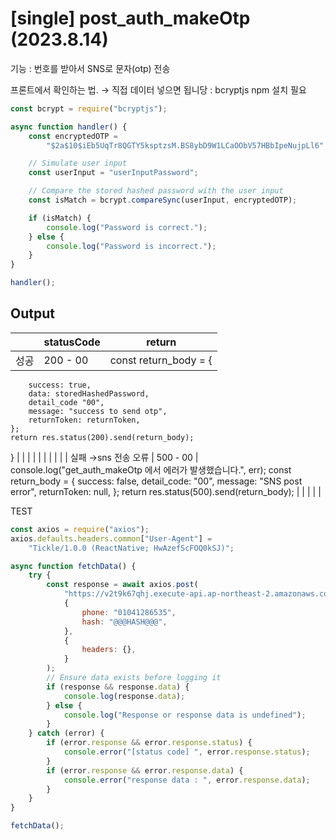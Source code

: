 # [single] post_auth_makeOtp (2023.8.14)

기능 : 번호를 받아서 SNS로 문자(otp) 전송

프론트에서 확인하는 법. → 직접 데이터 넣으면 됩니당 : bcryptjs npm 설치 필요

```jsx
const bcrypt = require("bcryptjs");

async function handler() {
	const encryptedOTP =
		"$2a$10$iEb5UqTr8QGTY5ksptzsM.BS8ybD9W1LCaOObV57HBbIpeNujpLl6"; //직접입력

	// Simulate user input
	const userInput = "userInputPassword";

	// Compare the stored hashed password with the user input
	const isMatch = bcrypt.compareSync(userInput, encryptedOTP);

	if (isMatch) {
		console.log("Password is correct.");
	} else {
		console.log("Password is incorrect.");
	}
}

handler();
```

## Output

|  | statusCode | return |
| --- | --- | --- |
| 성공 | 200 - 00 | const return_body = {
		success: true,
		data: storedHashedPassword,
		detail_code "00",
		message: "success to send otp",
		returnToken: returnToken,
	};
	return res.status(200).send(return_body);
} |
|  |  |  |
|  |  |  |
| 실패
→sns 전송 오류 | 500 - 00 | console.log("get_auth_makeOtp 에서 에러가 발생했습니다.", err);
		const return_body = {
			success: false,
			detail_code: "00",
			message: "SNS post error",
			returnToken: null,
		};
		return res.status(500).send(return_body); |
|  |  |  |

TEST

```jsx
const axios = require("axios");
axios.defaults.headers.common["User-Agent"] =
	"Tickle/1.0.0 (ReactNative; HwAzefScFOQ0kSJ)";

async function fetchData() {
	try {
		const response = await axios.post(
			"https://v2t9k67qhj.execute-api.ap-northeast-2.amazonaws.com/default/get_auth_makeOtp",
			{
				phone: "01041286535",
				hash: "@@@HASH@@@",
			},
			{
				headers: {},
			}
		);
		// Ensure data exists before logging it
		if (response && response.data) {
			console.log(response.data);
		} else {
			console.log("Response or response data is undefined");
		}
	} catch (error) {
		if (error.response && error.response.status) {
			console.error("[status code] ", error.response.status);
		}
		if (error.response && error.response.data) {
			console.error("response data : ", error.response.data);
		}
	}
}

fetchData();
```